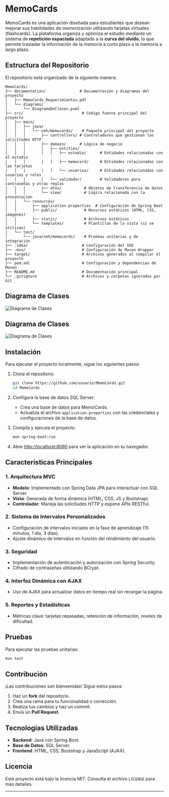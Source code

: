 # MemoCards

MemoCards es una aplicación diseñada para estudiantes que desean mejorar sus habilidades de memorización utilizando tarjetas virtuales (flashcards). La plataforma organiza y optimiza el estudio mediante un sistema de **repetición espaciada** adaptado a la **curva del olvido**, lo que permite trasladar la información de la memoria a corto plazo a la memoria a largo plazo.

## Estructura del Repositorio

El repositorio está organizado de la siguiente manera:

```plaintext
MemoCards/
├── documentation/               # Documentación y diagramas del proyecto
│   ├── MemoCards_Requerimientos.pdf
│   └── diagrams/
│       └── DiagramaDeClases.puml
├── src/                          # Código fuente principal del proyecto
│   ├── main/
│   │   ├── java/
│   │   │   └── neh/memocards/    # Paquete principal del proyecto
│   │   │       ├── controllers/ # Controladores que gestionan las solicitudes HTTP
│   │   │       ├── domain/      # Lógica de negocio
│   │   │       │   ├── entities/
│   │   │       │   │   ├── estudio/      # Entidades relacionadas con el estudio
│   │   │       │   │   ├── memocard/     # Entidades relacionadas con las tarjetas
│   │   │       │   │   └── usuarios/     # Entidades relacionadas con usuarios y roles
│   │   │       │   └── validador/        # Validadores para contraseñas y otras reglas
│   │   │       ├── dtos/          # Objetos de transferencia de datos
│   │   │       └── view/          # Lógica relacionada con la presentación
│   │   └── resources/
│   │       ├── application.properties  # Configuración de Spring Boot
│   │       ├── public/            # Recursos estáticos (HTML, CSS, imágenes)
│   │       ├── static/            # Archivos estáticos
│   │       └── templates/         # Plantillas de la vista (si se utilizan)
│   └── test/
│       └── java/neh/memocards/    # Pruebas unitarias y de integración
├── .idea/                        # Configuración del IDE
├── .mvn/                         # Configuración de Maven Wrapper
├── target/                       # Archivos generados al compilar el proyecto
├── pom.xml                       # Configuración y dependencias de Maven
├── README.md                     # Documentación principal
└── .gitignore                    # Archivos y carpetas ignorados por Git
```
## Diagrama de Clases
![Diagrama de Clases](https://www.plantuml.com/plantuml/proxy?cache=no&src=https://raw.githubusercontent.com/nehuen-b-a/MemoCards/refs/heads/main/documentation/diagrams/DiagramaDeClases.puml)

## Diagrama de Clases
![Diagrama de Clases](https://www.plantuml.com/plantuml/proxy?cache=no&src=https://raw.githubusercontent.com/nehuen-b-a/MemoCards/refs/heads/main/documentation/diagrams/DiagramaDeEntidadRelacion.puml)



## Instalación

Para ejecutar el proyecto localmente, sigue los siguientes pasos:

1. Clona el repositorio:

   ```bash
   git clone https://github.com/usuario/MemoCards.git
   cd MemoCards
   ```

2. Configura la base de datos SQL Server:
   - Crea una base de datos para MemoCards.
   - Actualiza el archivo `application.properties` con las credenciales y configuraciones de la base de datos.

3. Compila y ejecuta el proyecto:

   ```bash
   mvn spring-boot:run
   ```

4. Abre [http://localhost:8080](http://localhost:8080) para ver la aplicación en tu navegador.

## Características Principales

### 1. Arquitectura MVC
- **Modelo**: Implementado con Spring Data JPA para interactuar con SQL Server.
- **Vista**: Generada de forma dinámica (HTML, CSS, JS y Bootstrap).
- **Controlador**: Maneja las solicitudes HTTP y expone APIs RESTful.

### 2. Sistema de Intervalos Personalizados
- Configuración de intervalos iniciales en la fase de aprendizaje (15 minutos, 1 día, 3 días).
- Ajuste dinámico de intervalos en función del rendimiento del usuario.

### 3. Seguridad
- Implementación de autenticación y autorización con Spring Security.
- Cifrado de contraseñas utilizando BCrypt.

### 4. Interfaz Dinámica con AJAX
- Uso de AJAX para actualizar datos en tiempo real sin recargar la página.

### 5. Reportes y Estadísticas
- Métricas clave: tarjetas repasadas, retención de información, niveles de dificultad.

## Pruebas

Para ejecutar las pruebas unitarias:

```bash
mvn test
```

## Contribución

¡Las contribuciones son bienvenidas! Sigue estos pasos:

1. Haz un **fork** del repositorio.
2. Crea una rama para tu funcionalidad o corrección.
3. Realiza tus cambios y haz un commit.
4. Envía un **Pull Request**.

## Tecnologías Utilizadas

- **Backend**: Java con Spring Boot.
- **Base de Datos**: SQL Server.
- **Frontend**: HTML, CSS, Bootstrap y JavaScript (AJAX).

## Licencia

Este proyecto está bajo la licencia MIT. Consulta el archivo `LICENSE` para más detalles.

---

